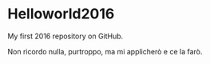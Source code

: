 # Helloworld2016
My first 2016 repository on GitHub.

Non ricordo nulla, purtroppo, ma mi applicherò e ce la farò.

